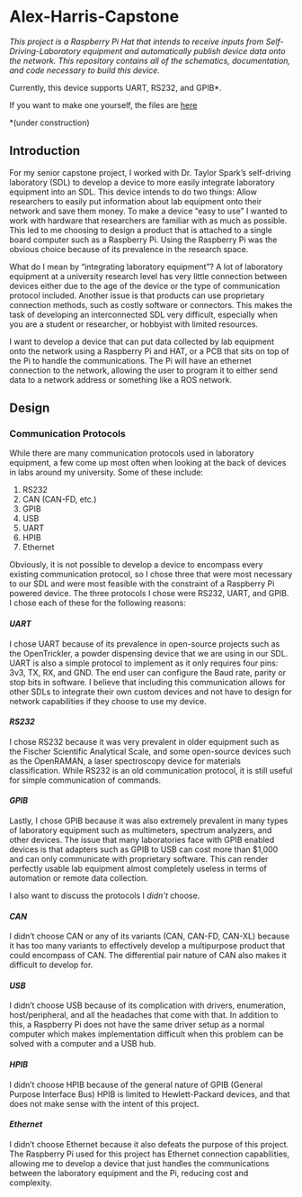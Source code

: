 # Alex-Harris-Capstone
 _This project is a Raspberry Pi Hat that intends to receive inputs from Self-Driving-Laboratory equipment and automatically publish device data onto the network.
This repository contains all of the schematics, documentation, and code necessary to build this device._

Currently, this device supports UART, RS232, and GPIB*. 

If you want to make one yourself, the files are [here](Alex-Harris-Capstone/capstone_cad)

*(under construction)

## Introduction
  For my senior capstone project, I worked with Dr. Taylor Spark’s self-driving laboratory (SDL) to develop a device to more easily integrate laboratory equipment into an SDL. This device intends to do two things: Allow researchers to easily put information about lab equipment onto their network and save them money. To make a device “easy to use” I wanted to work with hardware that researchers are familiar with as much as possible. This led to me choosing to design a product that is attached to a single board computer such as a Raspberry Pi. Using the Raspberry Pi was the obvious choice because of its prevalence in the research space. 

  What do I mean by “integrating laboratory equipment”? A lot of laboratory equipment at a university research level has very little connection between devices either due to the age of the device or the type of communication protocol included. Another issue is that products can use proprietary connection methods, such as costly software or connectors. This makes the task of developing an interconnected SDL very difficult, especially when you are a student or researcher, or hobbyist with limited resources. 

  I want to develop a device that can put data collected by lab equipment onto the network using a Raspberry Pi and HAT, or a PCB that sits on top of the Pi to handle the communications. The Pi will have an ethernet connection to the network, allowing the user to program it to either send data to a network address or something like a ROS network.
## Design
### Communication Protocols
While there are many communication protocols used in laboratory equipment, a few come up most often when looking at the back of devices in labs around my university. Some of these include:

1. RS232
2. CAN (CAN-FD, etc.)
3. GPIB
4. USB
5. UART
6. HPIB
7. Ethernet

Obviously, it is not possible to develop a device to encompass every existing communication protocol, so I chose three that were most necessary to our SDL and were most feasible with the constraint of a Raspberry Pi powered device. The three protocols I chose were RS232, UART, and GPIB. I chose each of these for the following reasons:
#### _UART_
I chose UART because of its prevalence in open-source projects such as the OpenTrickler, a powder dispensing device that we are using in our SDL. UART is also a simple protocol to implement as it only requires four pins: 3v3, TX, RX, and GND. The end user can configure the Baud rate, parity or stop bits in software. I believe that including this communication allows for other SDLs to integrate their own custom devices and not have to design for network capabilities if they choose to use my device. 
#### _RS232_
I chose RS232 because it was very prevalent in older equipment such as the Fischer Scientific Analytical Scale, and some open-source devices such as the OpenRAMAN, a laser spectroscopy device for materials classification. While RS232 is an old communication protocol, it is still useful for simple communication of commands. 
#### _GPIB_
Lastly, I chose GPIB because it was also extremely prevalent in many types of laboratory equipment such as multimeters, spectrum analyzers, and other devices. The issue that many laboratories face with GPIB enabled devices is that adapters such as GPIB to USB can cost more than $1,000 and can only communicate with proprietary software. This can render perfectly usable lab equipment almost completely useless in terms of automation or remote data collection.

I also want to discuss the protocols I *didn’t* choose.

#### _CAN_
I didn’t choose CAN or any of its variants (CAN, CAN-FD, CAN-XL) because it has too many variants to effectively develop a multipurpose product that could encompass of CAN. The differential pair nature of CAN also makes it difficult to develop for.
#### _USB_
I didn’t choose USB because of its complication with drivers, enumeration, host/peripheral, and all the headaches that come with that. In addition to this, a Raspberry Pi does not have the same driver setup as a normal computer which makes implementation difficult when this problem can be solved with a computer and a USB hub.
#### _HPIB_
I didn’t choose HPIB because of the general nature of GPIB (General Purpose Interface Bus) HPIB is limited to Hewlett-Packard devices, and that does not make sense with the intent of this project.
#### _Ethernet_
I didn’t choose Ethernet because it also defeats the purpose of this project. The Raspberry Pi used for this project has Ethernet connection capabilities, allowing me to develop a device that just handles the communications between the laboratory equipment and the Pi, reducing cost and complexity.

